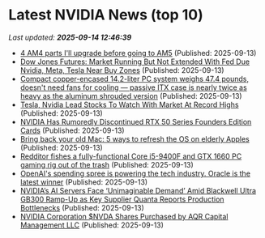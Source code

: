 # Latest NVIDIA News (top 10)
_Last updated: **2025-09-14 12:46:39**_

- [4 AM4 parts I'll upgrade before going to AM5](https://www.xda-developers.com/am4-parts-upgrade-before-am5/) (Published: 2025-09-13)
- [Dow Jones Futures: Market Running But Not Extended With Fed Due Nvidia, Meta, Tesla Near Buy Zones](https://biztoc.com/x/7fae7af99aa3a12c) (Published: 2025-09-13)
- [Compact copper-encased 14.2-liter PC system weighs 47.4 pounds, doesn't need fans for cooling — passive ITX case is nearly twice as heavy as the aluminum shrouded version](https://www.tomshardware.com/pc-components/pc-cases/compact-copper-encased-14-2-liter-pc-system-weighs-47-4-pounds-doesnt-need-fans-for-cooling-passive-itx-case-is-nearly-twice-as-heavy-as-the-aluminum-shrouded-version) (Published: 2025-09-13)
- [Tesla, Nvidia Lead Stocks To Watch With Market At Record Highs](https://biztoc.com/x/7be1023349389684) (Published: 2025-09-13)
- [NVIDIA Has Rumoredly Discontinued RTX 50 Series Founders Edition Cards](https://wccftech.com/nvidia-has-rumoredly-discontinued-rtx-50-series-founders-edition-cards/) (Published: 2025-09-13)
- [Bring back your old Mac: 5 ways to refresh the OS on elderly Apples](https://www.theregister.com/2025/09/13/refresh_an_old_mac/) (Published: 2025-09-13)
- [Redditor fishes a fully-functional Core i5-9400F and GTX 1660 PC gaming rig out of the trash](https://www.tomshardware.com/desktops/pc-building/redditor-fishes-a-fully-functional-core-i5-9400f-and-gtx-1660-pc-gaming-rig-out-of-the-trash) (Published: 2025-09-13)
- [OpenAI's spending spree is powering the tech industry. Oracle is the latest winner](https://www.cnbc.com/2025/09/13/openai-spending-spree-powering-much-of-tech-oracle-latest-example.html) (Published: 2025-09-13)
- [NVIDIA’s AI Servers Face ‘Unimaginable Demand’ Amid Blackwell Ultra GB300 Ramp-Up as Key Supplier Quanta Reports Production Bottlenecks](https://wccftech.com/nvidia-ai-servers-face-unimaginable-demand-amid-blackwell-ultra-ramp-up/) (Published: 2025-09-13)
- [NVIDIA Corporation $NVDA Shares Purchased by AQR Capital Management LLC](https://www.etfdailynews.com/2025/09/13/nvidia-corporation-nvda-shares-purchased-by-aqr-capital-management-llc/) (Published: 2025-09-13)
